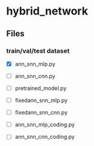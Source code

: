 # hybrid_network

## Files

### train/val/test dataset

- [x] ann_snn_mlp.py
- [ ] ann_snn_cnn.py
- [ ] pretrained_model.py
- [ ] fixedann_snn_mlp.py
- [ ] fixedann_snn_cnn.py
- [ ] ann_snn_mlp_coding.py
- [ ] ann_snn_cnn_coding.py

